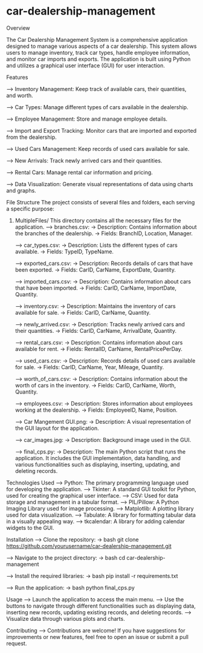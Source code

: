 # car-dealership-management

Overview
  
  The Car Dealership Management System is a comprehensive application designed to manage various aspects of a car dealership. This system allows users to manage inventory, track car types, handle employee information, and monitor car imports and exports. The application is built using Python and utilizes a graphical user interface (GUI) for user interaction.

Features

  --> Inventory Management: Keep track of available cars, their quantities, and worth.
  
  --> Car Types: Manage different types of cars available in the dealership.
  
  --> Employee Management: Store and manage employee details.
  
  --> Import and Export Tracking: Monitor cars that are imported and exported from the dealership.
  
  --> Used Cars Management: Keep records of used cars available for sale.
  
  --> New Arrivals: Track newly arrived cars and their quantities.
  
  --> Rental Cars: Manage rental car information and pricing.
  
  --> Data Visualization: Generate visual representations of data using charts and graphs.
  
  
File Structure
  The project consists of several files and folders, each serving a specific purpose:
  1. MultipleFiles/
     This directory contains all the necessary files for the application.
       --> branches.csv:
           -> Description: Contains information about the branches of the dealership.
           -> Fields: BranchID, Location, Manager.

       --> car_types.csv:
           -> Description: Lists the different types of cars available.
           -> Fields: TypeID, TypeName.

       --> exported_cars.csv:
           -> Description: Records details of cars that have been exported.
           -> Fields: CarID, CarName, ExportDate, Quantity.

       --> imported_cars.csv:
           -> Description: Contains information about cars that have been imported.
           -> Fields: CarID, CarName, ImportDate, Quantity.

       --> inventory.csv:
           -> Description: Maintains the inventory of cars available for sale.
           -> Fields: CarID, CarName, Quantity.

       --> newly_arrived.csv:
           -> Description: Tracks newly arrived cars and their quantities.
           -> Fields: CarID, CarName, ArrivalDate, Quantity.

       --> rental_cars.csv:
           -> Description: Contains information about cars available for rent.
           -> Fields: RentalID, CarName, RentalPricePerDay.

       --> used_cars.csv:
           -> Description: Records details of used cars available for sale.
           -> Fields: CarID, CarName, Year, Mileage, Quantity.

       --> worth_of_cars.csv:
           -> Description: Contains information about the worth of cars in the inventory.
           -> Fields: CarID, CarName, Worth, Quantity.

       --> employees.csv:
           -> Description: Stores information about employees working at the dealership.
           -> Fields: EmployeeID, Name, Position.

       --> Car Mangement GUI.png:
           -> Description: A visual representation of the GUI layout for the application.

       --> car_images.jpg:
           -> Description: Background image used in the GUI.

       --> final_cps.py:
           -> Description: The main Python script that runs the application. It includes the GUI implementation, data handling, and various functionalities such as displaying, inserting, updating, and deleting                              records.

Technologies Used
--> Python: The primary programming language used for developing the application.
--> Tkinter: A standard GUI toolkit for Python, used for creating the graphical user interface.
--> CSV: Used for data storage and management in a tabular format.
--> PIL/Pillow: A Python Imaging Library used for image processing.
--> Matplotlib: A plotting library used for data visualization.
--> Tabulate: A library for formatting tabular data in a visually appealing way.
--> tkcalendar: A library for adding calendar widgets to the GUI.

Installation
--> Clone the repository:
    -> bash
        git clone https://github.com/yourusername/car-dealership-management.git

--> Navigate to the project directory:
    -> bash
        cd car-dealership-management

--> Install the required libraries:
    -> bash
        pip install -r requirements.txt

--> Run the application:
    -> bash
        python final_cps.py

Usage
--> Launch the application to access the main menu.
--> Use the buttons to navigate through different functionalities such as displaying data, inserting new records, updating existing records, and deleting records.
--> Visualize data through various plots and charts.

Contributing
--> Contributions are welcome! If you have suggestions for improvements or new features, feel free to open an issue or submit a pull request.
